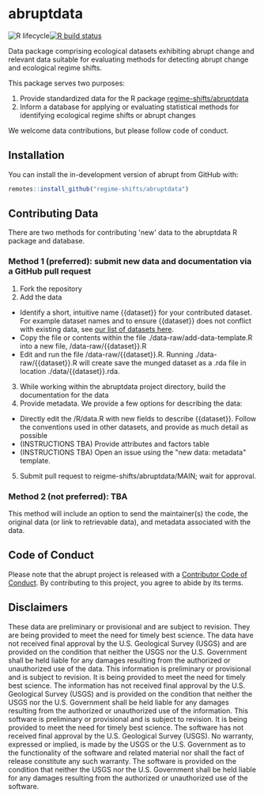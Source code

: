 # abruptdata
<!-- badges: start -->
![R lifecycle](https://img.shields.io/badge/lifecycle-experimental-orange.svg)[![R build status](https://github.com/regime-shifts/abruptdata/workflows/R-CMD-check/badge.svg)](https://github.com/regime-shifts/abruptdata/actions)
<!-- badges: end -->

Data package comprising ecological datasets exhibiting abrupt change and relevant data suitable for evaluating methods for detecting abrupt change and ecological regime shifts. 

This package serves two purposes:
1. Provide standardized data for the R package [regime-shifts/abruptdata](github.com/regime-shifts/abruptdata)
2. Inform a database for applying or evaluating statistical methods for identifying ecological regime shifts or abrupt changes

We welcome data contributions, but please follow code of conduct.


## Installation
You can install the in-development version of abrupt from GitHub with:

``` r
remotes::install_github("regime-shifts/abruptdata")
```
## Contributing Data
There are two methods for contributing 'new' data to the abruptdata R package and database.

### Method 1 (preferred): submit new data and documentation via a GitHub pull request
1. Fork the repository  
2. Add the data 
  - Identify a short, intuitive name {{dataset}} for your contributed dataset. For example dataset names and to ensure {{dataset}} does not conflict with existing data, see [our list of datasets here](https://regime-shifts.github.io/abruptdata/reference/index.html).  
  - Copy the file or contents within the file ./data-raw/add-data-template.R into a new file, /data-raw/{{dataset}}.R
  - Edit and run the file /data-raw/{{dataset}}.R. Running ./data-raw/{{dataset}}.R will create save the munged dataset as a .rda file in  location ./data/{{dataset}}.rda.  
3. While working within the abruptdata project directory, build the documentation for the data    
4. Provide metadata. We provide a few options for describing the data:
  - Directly edit the /R/data.R with new fields to describe {{dataset}}. Follow the conventions used in other datasets, and provide as much detail as possible
  - (INSTRUCTIONS TBA) Provide attributes and factors table
  - (INSTRUCTIONS TBA) Open an issue using the "new data: metadata" template.
5. Submit pull request to reigme-shifts/abruptdata/MAIN; wait for approval.   

### Method 2 (not preferred): TBA
This method will include an option to send the maintainer(s) the code, the original data (or link to retrievable data), and metadata associated with the data. 

## Code of Conduct

Please note that the abrupt project is released with a [Contributor Code of Conduct](https://contributor-covenant.org/version/2/0/CODE_OF_CONDUCT.html). By contributing to this project, you agree to abide by its terms.

## Disclaimers
These data are preliminary or provisional and are subject to revision. They are being provided to meet the need for timely best science. The data have not received final approval by the U.S. Geological Survey (USGS) and are provided on the condition that neither the USGS nor the U.S. Government shall be held liable for any damages resulting from the authorized or unauthorized use of the data.
This information is preliminary or provisional and is subject to revision. It is being provided to meet the need for timely best science. The information has not received final approval by the U.S. Geological Survey (USGS) and is provided on the condition that neither the USGS nor the U.S. Government shall be held liable for any damages resulting from the authorized or unauthorized use of the information.
This software is preliminary or provisional and is subject to revision. It is being provided to meet the need for timely best science. The software has not received final approval by the U.S. Geological Survey (USGS). No warranty, expressed or implied, is made by the USGS or the U.S. Government as to the functionality of the software and related material nor shall the fact of release constitute any such warranty. The software is provided on the condition that neither the USGS nor the U.S. Government shall be held liable for any damages resulting from the authorized or unauthorized use of the software.
